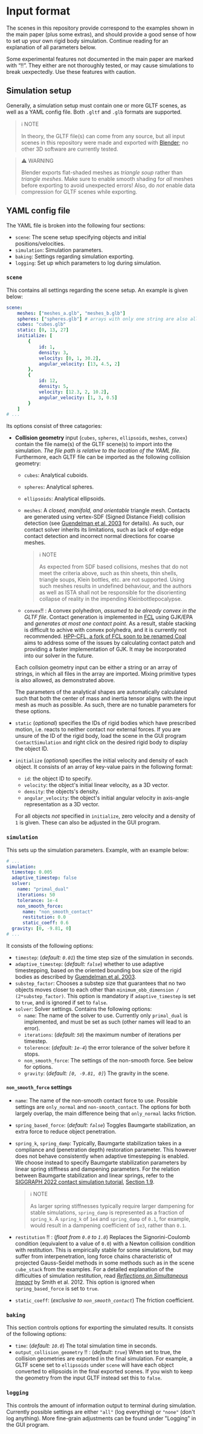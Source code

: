 # Input format

The scenes in this repository provide correspond to the examples shown in the main paper (plus some extras), and should provide a good sense of how to set up your own rigid body simulation. Continue reading for an explanation of all parameters below.

Some experimental features not documented in the main paper are marked with “:bangbang:”. They either are not thoroughly tested, or may cause simulations to break uexpectedly. Use these features with caution.

## Simulation setup

Generally, a simulation setup must contain one or more GLTF scenes, as well as a YAML config file. Both `.gltf` and `.glb` formats are supported.

> :information_source: NOTE
>
> In theory, the GLTF file(s) can come from any source, but all input scenes in this repository were made and exported with [Blender](https://www.blender.org); no other 3D software are currently tested.

> :warning: WARNING
>
> Blender exports flat-shaded meshes as *triangle soup* rather than *triangle meshes*. Make sure to enable smooth shading for *all* meshes before exporting to avoid unexpected errors! Also, do *not* enable data compression for GLTF scenes while exporting.

## YAML config file

The YAML file is broken into the following four sections:

* `scene`: The scene setup specifying objects and initial positions/velocities.
* `simulation`: Simulation parameters.
* `baking`: Settings regarding simulation exporting.
* `logging`: Set up which parameters to log during simulation.

### `scene`

This contains all settings regarding the scene setup. An example is given below:

```yaml
scene:
    meshes: ["meshes_a.glb", "meshes_b.glb"]
    spheres: ["spheres.glb"] # arrays with only one string are also allowed.
    cubes: "cubes.glb"
    static: [0, 13, 27]
    initialize: [
        {
            id: 1,
            density: 3,
            velocity: [0, 1, 30.2],
            angular_velocity: [13, 4.5, 2]
        },
        {
            id: 12,
            density: 5,
            velocity: [12.3, 2, 10.2],
            angular_velocity: [1, 3, 0.5]
        }
    ]
# ...
```

Its options consist of three catagories:

* **Collision geometry** input (`cubes`, `spheres`, `ellipsoids`, `meshes`, `convex`) contain the file name(s) of the GLTF scene(s) to import into the simulation. *The file path is relative to the location of the YAML file*. Furthermore, each GLTF file can be imported as the following collision geometry:
    * `cubes`: Analytical cuboids.
    * `spheres`: Analytical spheres.
    * `ellipsoids`: Analytical ellipsoids.
    * `meshes`: A *closed, manifold, and orientable* triangle mesh. Contacts are generated using vertex-SDF (Signed Distance Field) collision detection (see [Guendelman et al. 2003](https://physbam.stanford.edu/~fedkiw/papers/stanford2003-01.pdf) for details). As such, our contact solver inherits its limitations, such as lack of edge-edge contact detection and incorrect normal directions for coarse meshes.
        
        > :information_source: NOTE
        > 
        > As expected from SDF based collisions, meshes that do not meet the criteria above, such as thin sheets, thin shells, triangle soups, Klein bottles, etc. are not supported. Using such meshes results in undefined behaviour, and the authors as well as ISTA shall not be responsible for the disorienting collapse of reality in the impending Kleinbottlepocalypse.

    * `convex`:bangbang: : A convex polyhedron, *assumed to be already convex in the GLTF file*. Contact generation is implemented in [FCL](https://github.com/flexible-collision-library/fcl) using GJK/EPA and *generates at most one contact point*. As a result, stable stacking is difficult to achive with convex polyhedra, and it is currently not recommended. [HPP-CFL, a fork of FCL soon to be renamed Coal](https://github.com/humanoid-path-planner/hpp-fcl) aims to address some of the issues by calculating contact patch and providing a faster implementation of GJK. It may be incorporated into our solver in the future.
    
    Each collsion geometry input can be either a string or an array of strings, in which all files in the array are imported. Mixing primitive types is also allowed, as demonstrated above.
    
    The parameters of the analytical shapes are automatically calculated such that both the center of mass and inertia tensor aligns with the input mesh as much as possible. As such, there are no tunable parameters for these options.

* `static` (*optional*) specifies the IDs of rigid bodies which have prescribed motion, i.e. reacts to neither contact nor external forces. If you are unsure of the ID of the rigid body, load the scene in the GUI program `ContactSimulation` and right click on the desired rigid body to display the object ID.
* `initialize` (*optional*) specifies the initial velocity and density of each object. It consists of an array of key-value pairs in the following format:
    * `id`: the object ID to specify.
    * `velocity`: the object's initial linear velocity, as a 3D vector.
    * `density`: the objects's density.
    * `angular_velocity`: the object's initial angular velocity in axis-angle representation as a 3D vector.
    
    For all objects *not* specified in `initialize`, zero velocity and a density of `1` is given. These can also be adjusted in the GUI program.

### `simulation`

This sets up the simulation parameters. Example, with an example below:

``` yaml
# ...
simulation:
  timestep: 0.005
  adaptive_timestep: false
  solver:
    name: "primal_dual"
    iterations: 50
    tolerance: 1e-4
    non_smooth_force:
      name: "non_smooth_contact"
      restitution: 0.0
      static_coeff: 0.6
  gravity: [0, -9.81, 0]
# ...
```

It consists of the following options:
* `timestep`: (*default: `0.01`*) the time step size of the simulation in seconds.
* `adaptive_timestep`: (*default: `false`*) whether to use adaptive timestepping, based on the oriented bounding box size of the rigid bodies as described by [Guendelman et al. 2003](https://physbam.stanford.edu/~fedkiw/papers/stanford2003-01.pdf).
* `substep_factor`: Chooses a substep size that guarantees that no two objects moves closer to each other than `minimum_obb_dimension / (2*substep_factor)`. This option is mandatory if `adaptive_timestep` is set to `true`, and is ignored if set to `false`.
* `solver`: Solver settings. Contains the following options:
    * `name`: The name of the solver to use. Currently only `primal_dual` is implemented, and must be set as such (other names will lead to an error).
    * `iterations`: (*default: `50`*) the maximum number of iterations per timestep.
    * `tolerence`: (*default: `1e-4`*) the error tolerance of the solver before it stops.
    * `non_smooth_force`: The settings of the non-smooth force. See below for options.
    * `gravity`: (*default: `[0, -9.81, 0]`*) The gravity in the scene.

#### `non_smooth_force` settings

* `name`: The name of the non-smooth contact force to use. Possible settings are `only_normal` and `non-smooth_contact`. The options for both largely overlap, the main difference being that `only_normal` lacks friction.
* `spring_based_force`: (*default: `false`*) Toggles Baumgarte stabilization, an extra force to reduce object penetration.
* `spring_k`, `spring_damp`: Typically, Baumgarte stabilization takes in a compliance and (penetration depth) restoration parameter. This however does not behave consistently when adaptive timestepping is enabled. We choose instead to specify Baumgarte stabilization parameters by linear spring stiffness and dampening parameters. For the relation between Baumgarte stabilization and linear springs, refer to the [SIGGRAPH 2022 contact simulation tutorial](https://siggraphcontact.github.io/), [Section 1.9](https://siggraphcontact.github.io/assets/files/SIGGRAPH22_friction_contact_notes.pdf#subsection.1.9).

    > :information_source: NOTE
    > 
    > As larger spring stiffnesses typically require larger dampening for stable simulations, `spring_damp` is represented as a fraction of `spring_k`. A `spring_k` of `1e4` and `spring_damp` of `0.1`, for example, would result in a dampening coefficient of `1e3`, rather than `0.1`.
* `restitution` :bangbang: : (*float from `0.0` to `1.0`*) Replaces the Signorini-Coulomb condition (equivalent to a value of `0.0`) with a Newton collision condition with restitution. This is empirically stable for some simulations, but may suffer from interpenetration, long force chains characteristic of projected Gauss-Seidel methods in some methods such as in the scene `cube_stack` from the examples. For a detailed explanation of the difficulties of simulation restitution, read [*Reflections on Simultaneous Impact*](https://www.cs.columbia.edu/cg/rosi/) by Smith et al. 2012. This option is ignored when `spring_based_force` is set to `true`.
* `static_coeff`: (*exclusive to `non_smooth_contact`*) The friction coefficient.

### `baking`

This section controls options for exporting the simulated results. It consists of the following options:

* `time`: (*default: `10.0`*) The total simulation time in seconds.
* `output_collision_geometry` :bangbang: : (*default: `true`*) When set to true, the collision geometries are exported in the final simulation. For example, a GLTF scene set to `ellipsoids` under `scene` will have each object converted to ellipsoids in the final exported scenes. If you wish to keep the geometry from the input GLTF instead set this to `false`.

### `logging`

This controls the amount of information output to terminal during simulation. Currently possible settings are either `"all"` (log everything) or `"none"` (don't log anything). More fine-grain adjustments can be found under "Logging" in the GUI program.

